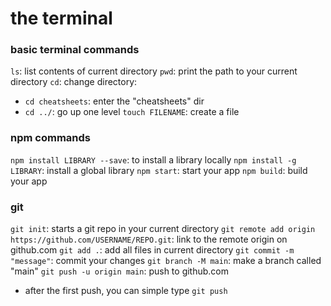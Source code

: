 # the terminal

### basic terminal commands

`ls`: list contents of current directory
`pwd`: print the path to your current directory
`cd`: change directory:
  - `cd cheatsheets`: enter the "cheatsheets" dir
  - `cd ../`: go up one level
`touch FILENAME`: create a file

### npm commands

`npm install LIBRARY --save`: to install a library locally
`npm install -g LIBRARY`: install a global library
`npm start`: start your app
`npm build`: build your app

### git

`git init`: starts a git repo in your current directory
`git remote add origin https://github.com/USERNAME/REPO.git`: link to the remote origin on github.com
`git add .`: add all files in current directory
`git commit -m "message"`: commit your changes
`git branch -M main`: make a branch called "main"
`git push -u origin main`: push to github.com
  - after the first push, you can simple type `git push`
 